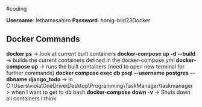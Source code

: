 #coding

**Username**: lethamasahiro
**Password**: honig-bild23Docker

## Docker Commands
**docker ps** -> look at current built containers
**docker-compose up -d --build** -> builds the current containers defined in the docker-compose.yml
**docker-compose up** -> runs the built containers (need to open new terminal for further commands)
**docker compose exec db psql --username postgres --dbname django_todo** -> in C:\Users\viola\OneDrive\Desktop\Programming\TaskManager\taskmanager> when I want to get to db bash
**docker-compose down -v** -> Shuts down all containers I think
